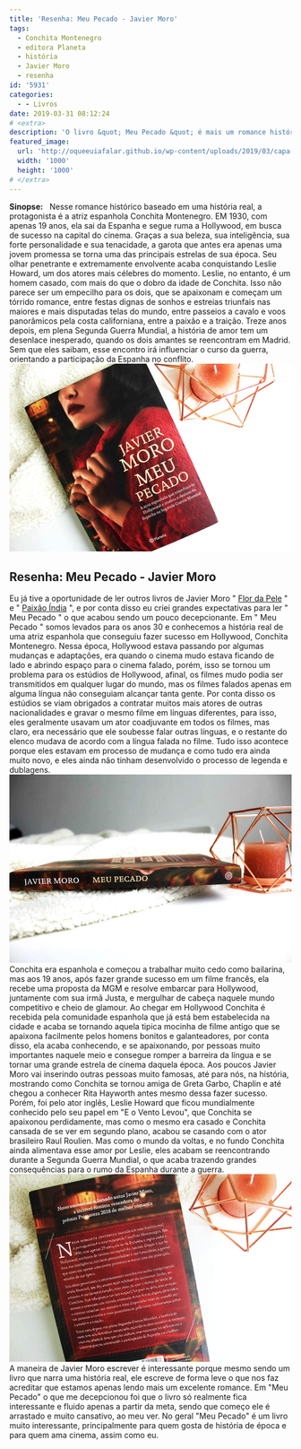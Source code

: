 ```yaml
---
title: 'Resenha: Meu Pecado - Javier Moro'
tags:
  - Conchita Montenegro
  - editora Planeta
  - história
  - Javier Moro
  - resenha
id: '5931'
categories:
  - - Livros
date: 2019-03-31 08:12:24
# <extra>
description: 'O livro &quot; Meu Pecado &quot; é mais um romance histórico de Javier Moro onde embarcamos para o mundo de Hollywood na década de 30. Confira!'
featured_image: 
  url: 'http://oqueeuiafalar.github.io/wp-content/uploads/2019/03/capa-livro-meu-pecado-javier-moro.jpg'
  width: '1000'
  height: '1000'
# </extra>
---
```


**Sinopse:**   Nesse romance histórico baseado em uma história real, a protagonista é a atriz espanhola Conchita Montenegro. EM 1930, com apenas 19 anos, ela sai da Espanha e segue ruma a Hollywood, em busca de sucesso na capital do cinema. Graças a sua beleza, sua inteligência, sua forte personalidade e sua tenacidade, a garota que antes era apenas uma jovem promessa se torna uma das principais estrelas de sua época. Seu olhar penetrante e extremamente envolvente acaba conquistando Leslie Howard, um dos atores mais célebres do momento. Leslie, no entanto, é um homem casado, com mais do que o dobro da idade de Conchita. Isso não parece ser um empecilho para os dois, que se apaixonam e começam um tórrido romance, entre festas dignas de sonhos e estreias triunfais nas maiores e mais disputadas telas do mundo, entre passeios a cavalo e voos panorâmicos pela costa californiana, entre a paixão e a traição. Treze anos depois, em plena Segunda Guerra Mundial, a história de amor tem um desenlace inesperado, quando os dois amantes se reencontram em Madrid. Sem que eles saibam, esse encontro irá influenciar o curso da guerra, orientando a participação da Espanha no conflito. ![capa livro - meu pecado - javier moro](/wp-content/uploads/2019/03/capa-livro-meu-pecado-javier-moro.jpg "capa livro - meu pecado - javier moro")

## Resenha: Meu Pecado - Javier Moro

Eu já tive a oportunidade de ler outros livros de Javier Moro " [Flor da Pele](http://natalia.blog.br/livro-flor-da-pele-de-javier-moro/) " e " [Paixão Índia](http://natalia.blog.br/resenha-paixao-india-de-javier-moro/) ", e por conta disso eu criei grandes expectativas para ler " Meu Pecado " o que acabou sendo um pouco decepcionante. Em " Meu Pecado " somos levados para os anos 30 e conhecemos a história real de uma atriz espanhola que conseguiu fazer sucesso em Hollywood, Conchita Montenegro. Nessa época, Hollywood estava passando por algumas mudanças e adaptações, era quando o cinema mudo estava ficando de lado e abrindo espaço para o cinema falado, porém, isso se tornou um problema para os estúdios de Hollywood, afinal, os filmes mudo podia ser transmitidos em qualquer lugar do mundo, mas os filmes falados apenas em alguma língua não conseguiam alcançar tanta gente. Por conta disso os estúdios se viam obrigados a contratar muitos mais atores de outras nacionalidades e gravar o mesmo filme em línguas diferentes, para isso, eles geralmente usavam um ator coadjuvante em todos os filmes, mas claro, era necessário que ele soubesse falar outras línguas, e o restante do elenco mudava de acordo com a língua falada no filme. Tudo isso acontece porque eles estavam em processo de mudança e como tudo era ainda muito novo, e eles ainda não tinham desenvolvido o processo de legenda e dublagens. ![lombada do livro - meu pecado - javier moro](/wp-content/uploads/2019/03/lombada-livro-meu-pecado-javier-moro.jpg "lombada do livro - meu pecado - javier moro") Conchita era espanhola e começou a trabalhar muito cedo como bailarina, mas aos 19 anos, após fazer grande sucesso em um filme francês, ela recebe uma proposta da MGM e resolve embarcar para Hollywood, juntamente com sua irmã Justa, e mergulhar de cabeça naquele mundo competitivo e cheio de glamour. Ao chegar em Hollywood Conchita é recebida pela comunidade espanhola que já está bem estabelecida na cidade e acaba se tornando aquela tipica mocinha de filme antigo que se apaixona facilmente pelos homens bonitos e galanteadores, por conta disso, ela acaba conhecendo, e se apaixonando, por pessoas muito importantes naquele meio e consegue romper a barreira da língua e se tornar uma grande estrela de cinema daquela época. Aos poucos Javier Moro vai inserindo outras pessoas muito famosas, até para nós, na história, mostrando como Conchita se tornou amiga de Greta Garbo, Chaplin e até chegou a conhecer Rita Hayworth antes mesmo dessa fazer sucesso. Porém, foi pelo ator inglês, Leslie Howard que ficou mundialmente conhecido pelo seu papel em "E o Vento Levou", que Conchita se apaixonou perdidamente, mas como o mesmo era casado e Conchita cansada de se ver em segundo plano, acabou se casando com o ator brasileiro Raul Roulien. Mas como o mundo da voltas, e no fundo Conchita ainda alimentava esse amor por Leslie, eles acabam se reencontrando durante a Segunda Guerra Mundial, o que acaba trazendo grandes consequências para o rumo da Espanha durante a guerra. ![contra capa do livro - meu pecado - javier moro](/wp-content/uploads/2019/03/contra-capa-livro-meu-pecado-javier-moro.jpg "contra capa do livro - meu pecado - javier moro") A maneira de Javier Moro escrever é interessante porque mesmo sendo um livro que narra uma história real, ele escreve de forma leve o que nos faz acreditar que estamos apenas lendo mais um excelente romance. Em "Meu Pecado" o que me decepcionou foi que o livro só realmente fica interessante e fluido apenas a partir da meta, sendo que começo ele é arrastado e muito cansativo, ao meu ver. No geral "Meu Pecado" é um livro muito interessante, principalmente para quem gosta de história de época e para quem ama cinema, assim como eu.
